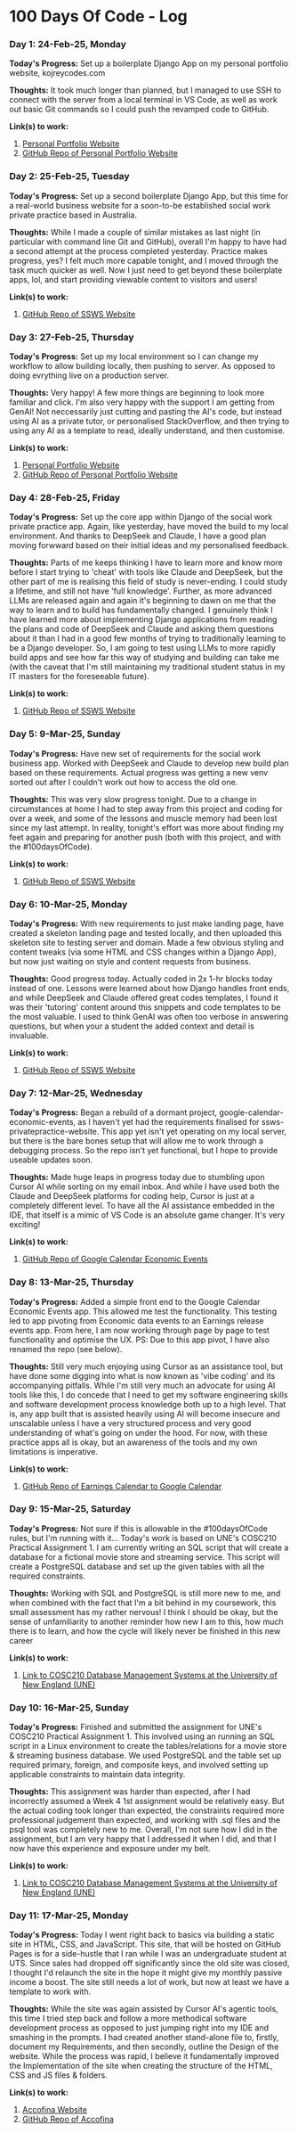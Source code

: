 # 100 Days Of Code - Log

### Day 1: 24-Feb-25, Monday

**Today's Progress:** Set up a boilerplate Django App on my personal portfolio website, kojreycodes.com

**Thoughts:** It took much longer than planned, but I managed to use SSH to connect with the server from a local terminal in VS Code, as well as work out basic Git commands so I could push the revamped code to GitHub.

**Link(s) to work:**
1. [Personal Portfolio Website](https://kojreycodes.com)
2. [GitHub Repo of Personal Portfolio Website](https://github.com/axel-t81/kojrey-portfolio-site)

### Day 2: 25-Feb-25, Tuesday

**Today's Progress:** Set up a second boilerplate Django App, but this time for a real-world business website for a soon-to-be established social work private practice based in Australia.

**Thoughts:** While I made a couple of similar mistakes as last night (in particular with command line Git and GitHub), overall I'm happy to have had a second attempt at the process completed yesterday. Practice makes progress, yes? I felt much more capable tonight, and I moved through the task much quicker as well. Now I just need to get beyond these boilerplate apps, lol, and start providing viewable content to visitors and users!

**Link(s) to work:**
1. [GitHub Repo of SSWS Website](https://github.com/axel-t81/ssws-privatepractice-website)

### Day 3: 27-Feb-25, Thursday

**Today's Progress:** Set up my local environment so I can change my workflow to allow building locally, then pushing to server. As opposed to doing evrything live on a production server. 

**Thoughts:** Very happy! A few more things are beginning to look more familiar and click. I'm also very happy with the support I am getting from GenAI! Not neccessarily just cutting and pasting the AI's code, but instead using AI as a private tutor, or personalised StackOverflow, and then trying to using any AI as a template to read, ideally understand, and then customise.

**Link(s) to work:**
1. [Personal Portfolio Website](https://kojreycodes.com)
2. [GitHub Repo of Personal Portfolio Website](https://github.com/axel-t81/kojrey-portfolio-site)

### Day 4: 28-Feb-25, Friday

**Today's Progress:** Set up the core app within Django of the social work private practice app. Again, like yesterday, have moved the build to my local environment. And thanks to DeepSeek and Claude, I have a good plan moving forwward based on their initial ideas and my personalised feedback. 

**Thoughts:** Parts of me keeps thinking I have to learn more and know more before I start trying to 'cheat' with tools like Claude and DeepSeek, but the other part of me is realising this field of study is never-ending. I could study a lifetime, and still not have 'full knowledge'. Further, as more advanced LLMs are released again and again it's beginning to dawn on me that the way to learn and to build has fundamentally changed. I genuinely think I have learned more about implementing Django applications from reading the plans and code of DeepSeek and Claude and asking them questions about it than I had in a good few months of trying to traditionally learning to be a Django developer. So, I am going to test using LLMs to more rapidly build apps and see how far this way of studying and building can take me (with the caveat that I'm still maintaining my traditional student status in my IT masters for the foreseeable future).

**Link(s) to work:**
1. [GitHub Repo of SSWS Website](https://github.com/axel-t81/ssws-privatepractice-website)

### Day 5: 9-Mar-25, Sunday

**Today's Progress:** Have new set of requirements for the social work business app. Worked with DeepSeek and Claude to develop new build plan based on these requirements. Actual progress was getting a new venv sorted out after I couldn't work out how to access the old one. 

**Thoughts:** This was very slow progress tonight. Due to a change in circumstances at home I had to step away from this project and coding for over a week, and some of the lessons and muscle memory had been lost since my last attempt. In reality, tonight's effort was more about finding my feet again and preparing for another push (both with this project, and with the #100daysOfCode).

**Link(s) to work:**
1. [GitHub Repo of SSWS Website](https://github.com/axel-t81/ssws-privatepractice-website)

### Day 6: 10-Mar-25, Monday

**Today's Progress:** With new requirements to just make landing page, have created a skeleton landing page and tested locally, and then uploaded this skeleton site to testing server and domain. Made a few obvious styling and content tweaks (via some HTML and CSS changes within a Django App), but now just waiting on style and content requests from business. 

**Thoughts:** Good progress today. Actually coded in 2x 1-hr blocks today instead of one. Lessons were learned about how Django handles front ends, and while DeepSeek and Claude offered great codes templates, I found it was their 'tutoring' content around this snippets and code templates to be the most valuable. I used to think GenAI was often too verbose in answering questions, but when your a student the added context and detail is invaluable.

**Link(s) to work:**
1. [GitHub Repo of SSWS Website](https://github.com/axel-t81/ssws-privatepractice-website)

### Day 7: 12-Mar-25, Wednesday

**Today's Progress:** Began a rebuild of a dormant project, google-calendar-economic-events, as I haven't yet had the requirements finalised for ssws-privatepractice-website. This app yet isn't yet operating on my local server, but there is the bare bones setup that will allow me to work through a debugging process. So the repo isn't yet functional, but I hope to provide useable updates soon.

**Thoughts:** Made huge leaps in progress today due to stumbling upon Cursor AI while sorting on my email inbox. And while I have used both the Claude and DeepSeek platforms for coding help, Cursor is just at a completely different level. To have all the AI assistance embedded in the IDE, that itself is a mimic of VS Code is an absolute game changer. It's very exciting!

**Link(s) to work:**
1. [GitHub Repo of Google Calendar Economic Events](https://github.com/axel-t81/google-calendar-economic-events)

### Day 8: 13-Mar-25, Thursday

**Today's Progress:** Added a simple front end to the Google Calendar Economic Events app. This allowed me test the functionality. This testing led to app pivoting from Economic data events to an Earnings release events app. From here, I am now working through page by page to test functionality and optimise the UX. PS: Due to this app pivot, I have also renamed the repo (see below).

**Thoughts:** Still very much enjoying using Cursor as an assistance tool, but have done some digging into what is now known as 'vibe coding' and its accompanying pitfalls. While I'm still very much an advocate for using AI tools like this, I do concede that I need to get my software engineering skills and software development process knowledge both up to a high level. That is, any app built that is assisted heavily using AI will become insecure and unscalable unless I have a very structured process and very good understanding of what's going on under the hood. For now, with these practice apps all is okay, but an awareness of the tools and my own limitations is imperative.

**Link(s) to work:**
1. [GitHub Repo of Earnings Calendar to Google Calendar](https://github.com/axel-t81/earnings-calendar-to-google-calendar)

### Day 9: 15-Mar-25, Saturday

**Today's Progress:** Not sure if this is allowable in the #100daysOfCode rules, but I'm running with it... Today's work is based on UNE's COSC210 Practical Assignment 1. I am currently writing an SQL script that will create a database for a fictional movie store and streaming service. This script will create a PostgreSQL database and set up the given tables with all the required constraints.

**Thoughts:** Working with SQL and PostgreSQL is still more new to me, and when combined with the fact that I'm a bit behind in my coursework, this small assessment has my rather nervous! I think I should be okay, but the sense of unfamiliarity to another reminder how new I am to this, how much there is to learn, and how the cycle will likely never be finished in this new career

**Link(s) to work:**
1. [Link to COSC210 Database Management Systems at the University of New England (UNE)](https://www.une.edu.au/study/units/database-management-systems-cosc210)

### Day 10: 16-Mar-25, Sunday

**Today's Progress:** Finished and submitted the assignment for UNE's COSC210 Practical Assignment 1. This involved using an running an SQL script in a Linux environment to create the tables/relations for a movie store & streaming business database. We used PostgreSQL and the table set up required primary, foreign, and composite keys, and involved setting up applicable constraints to maintain data integrity.

**Thoughts:** This assignment was harder than expected, after I had incorrectly assumed a Week 4 1st assignment would be relatively easy. But the actual coding took longer than expected, the constraints required more professional judgement than expected, and working with .sql files and the psql tool was completely new to me. Overall, I'm not sure how I did in the assignment, but I am very happy that I addressed it when I did, and that I now have this experience and exposure under my belt.

**Link(s) to work:**
1. [Link to COSC210 Database Management Systems at the University of New England (UNE)](https://www.une.edu.au/study/units/database-management-systems-cosc210)

### Day 11: 17-Mar-25, Monday

**Today's Progress:** Today I went right back to basics via building a static site in HTML, CSS, and JavaScript. This site, that will be hosted on GitHub Pages is for a side-hustle that I ran while I was an undergraduate student at UTS. Since sales had dropped off significantly since the old site was closed, I thought I'd relaunch the site in the hope it might give my monthly passive income a boost. The site still needs a lot of work, but now at least we have a template to work with.

**Thoughts:** While the site was again assisted by Cursor AI's agentic tools, this time I tried step back and follow a more methodical software development process as opposed to just jumping right into my IDE and smashing in the prompts. I had created another stand-alone file to, firstly, document my Requirements, and then secondly, outline the Design of the website. While the process was rapid, I believe it fundamentally improved the Implementation of the site when creating the structure of the HTML, CSS and JS files & folders.

**Link(s) to work:**
1. [Accofina Website](https://axel-t81.github.io/accofina-content-publishing/)
2. [GitHub Repo of Accofina](https://github.com/axel-t81/accofina-content-publishing)

